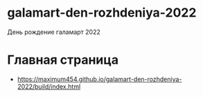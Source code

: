 # galamart-den-rozhdeniya-2022
День рождение галамарт 2022

# Главная страница
* https://maximum454.github.io/galamart-den-rozhdeniya-2022/build/index.html
